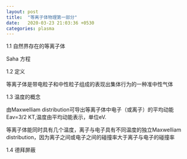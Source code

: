 ```yaml
---
layout: post
title:  "等离子体物理第一部分"
date:   2020-03-23 21:03:36 +0530
categories: plasma 
---
```

1.1 自然界存在的等离子体

Saha 方程

1.2 定义

等离子体是带电粒子和中性粒子组成的表现出集体行为的一种准中性气体

1.3 温度的概念

由Maxwelliam distribution可导出等离子体中电子（或离子）的平均动能Eav=3/2 KT,温度由平均动能表示，单位eV.

等离子体能同时具有几个温度，离子与电子具有不同温度的独立Maxwelliam distribution，因为离子之间或电子之间的碰撞率大于离子与电子的碰撞率

1.4 德拜屏蔽

